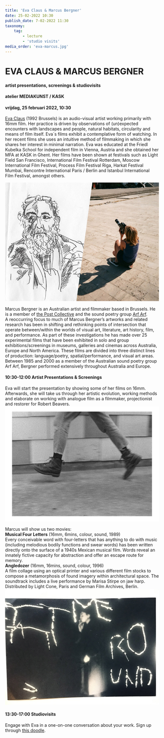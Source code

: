 ```yaml
---
title: 'Eva Claus & Marcus Bergner'
date: 25-02-2022 10:30
publish_date: 7-02-2022 11:30
taxonomy:
    tag:
        - lecture
        - 'studio visits'
media_order: 'eva-marcus.jpg'
---
```

# EVA CLAUS & MARCUS BERGNER
#### artist presentations, screenings & studiovisits
#### atelier MEDIAKUNST / KASK
#### vrijdag, 25 februari 2022, 10:30
[Eva Claus](https://www.evaclaus.com/) (1992 Brussels) is an audio-visual artist working primarily with 16mm film. Her practice is driven by observations of (un)expected encounters with landscapes and people, natural habitats, circularity and means of film itself. Eva´s films exhibit a contemplative form of watching. In her recent films she uses an intuitive method of filmmaking in which she shares her interest in minimal narration.
Eva was educated at the Friedl Kubelka School for independent film in Vienna, Austria and she obtained her MFA at KASK in Ghent. Her films have been shown at festivals such as Light Field San Francisco, International Film Festival Rotterdam, Moscow International Film Festival, Process Film Festival Riga, Harkat Festival Mumbai, Rencontre International Paris / Berlin and Istanbul International Film Festival, amongst others.    

![](eva-marcus.jpg)

Marcus Bergner is an Australian artist and filmmaker based in Brussels. He is a member of [the Post Collective](https://post.opendesigncourse.be/) and the sound poetry group [Arf Arf](http://oralsite.be/pages/Clanguage).    
A reoccurring focus to much of Marcus Bergner’s artworks and related research has been in shifting and rethinking points of intersection that operate between/within the worlds of visual art, literature, art history, film, and performance. As part of these investigations he has made over 25 experimental films that have been exhibited in solo and group exhibitions/screenings in museums, galleries and cinemas across Australia, Europe and North America. These films are divided into three distinct lines of production: language/poetry, spatial/performance, and visual art areas. Between 1985 and 2000 as a member of the Australian sound poetry group Arf Arf, Bergner performed extensively throughout Australia and Europe.

#### 10:30-12:00	Artist Presentations & Screenings
Eva will start the presentation by showing some of her films on 16mm. Afterwards, she will take us through her artistic evolution, working methods and elaborate on working with analogue film as a filmmaker, projectionist and restorer for Robert Beavers.    
![](eva-claus1.jpg)    

Marcus will show us two movies:    
**Musical Four Letters** (16mm, 6mins, colour, sound, 1989)    
Every conceivable word with four-letters that has anything to do with music (including melodious bodily functions and swear words) has been written directly onto the surface of a 1940s Mexican musical film. Words reveal an innately fictive capacity for abstraction and offer an escape route for memory.     
**Angledozer** (16mm, 16mins, sound, colour, 1996)    
A film collage using an optical printer and various different film stocks to compose a metamorphosis of found imagery within architectural space. The soundtrack includes a live performance by Marisa Stirpe on jaw harp. Distributed by Light Cone, Paris and German Film Archives, Berlin.    
![](marcus-bergner.jpg)    

#### 13:30-17:00	Studiovisits
Engage with Eva in a one-on-one conversation about your work. Sign up through [this doodle](https://doodle.com/poll/umhvzu2a5sq4u585?utm_source=poll&utm_medium=link).
